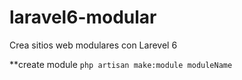 # laravel6-modular
Crea sitios web modulares con Larevel 6

**create module
``php artisan make:module moduleName``
